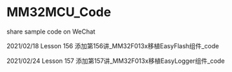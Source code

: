 # MM32MCU_Code
share sample code on WeChat

2021/02/18 Lesson 156   添加第156讲_MM32F013x移植EasyFlash组件_code

2021/02/24 Lesson 157   添加第157讲_MM32F013x移植EasyLogger组件_code